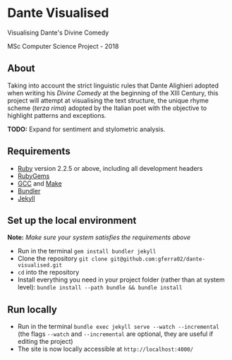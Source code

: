 # Dante Visualised
Visualising Dante's Divine Comedy

MSc Computer Science Project - 2018

## About
Taking into account the strict linguistic rules that Dante Alighieri adopted when writing his _Divine Comedy_ at the beginning of the XIII Century, this project will attempt at visualising the text structure, the unique rhyme scheme (_terza rima_) adopted by the Italian poet with the objective to highlight patterns and exceptions.

**TODO:** Expand for sentiment and stylometric analysis. 

## Requirements
* [Ruby](https://www.ruby-lang.org/en/downloads/) version 2.2.5 or above, including all development headers
* [RubyGems](https://rubygems.org/pages/download)
* [GCC](https://gcc.gnu.org/install/) and [Make](https://www.gnu.org/software/make/)
* [Bundler](https://bundler.io/)
* [Jekyll](https://jekyllrb.com/)

## Set up the local environment
**Note:** _Make sure your system satisfies the requirements above_

* Run in the terminal `gem install bundler jekyll`
* Clone the repository `git clone git@github.com:gferra02/dante-visualised.git`
* `cd` into the repository
* Install everything you need in your project folder (rather than at system level): `bundle install --path bundle && bundle install`

## Run locally

* Run in the terminal `bundle exec jekyll serve --watch --incremental` (the flags `--watch` and `--incremental` are optional, they are useful if editing the project)
* The site is now locally accessible at `http://localhost:4000/`